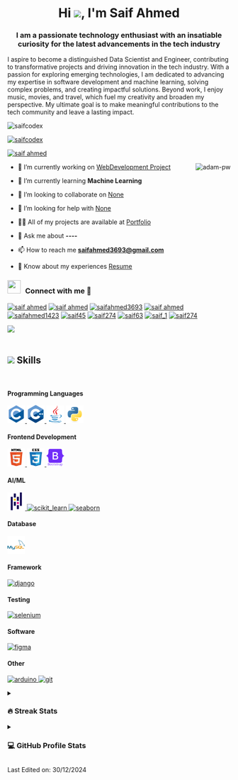 <h1 align="center">Hi <img src="https://media.giphy.com/media/hvRJCLFzcasrR4ia7z/giphy.gif" width="35">, I'm Saif Ahmed</h1>
<h3 align="center">I am a passionate technology enthusiast with an insatiable curiosity for the latest advancements in the tech industry</h3>
I aspire to become a distinguished Data Scientist and Engineer, contributing to transformative projects and driving innovation in the tech industry. With a passion for exploring emerging technologies, I am dedicated to advancing my expertise in software development and machine learning, solving complex problems, and creating impactful solutions. Beyond work, I enjoy music, movies, and travel, which fuel my creativity and broaden my perspective. My ultimate goal is to make meaningful contributions to the tech community and leave a lasting impact.
<p align="left"> <img src="https://komarev.com/ghpvc/?username=saifcodex&label=Profile%20views&color=0e75b6&style=flat" alt="saifcodex" /> </p>

<p align="left"> <a href="https://github.com/ryo-ma/github-profile-trophy"><img src="https://github-profile-trophy.vercel.app/?username=saifcodex" alt="saifcodex" /></a> </p>

<p align="left"> <a href="https://twitter.com/saif ahmed" target="blank"><img src="https://img.shields.io/twitter/follow/saif ahmed?logo=twitter&style=for-the-badge" alt="saif ahmed" /></a> </p>

<p><img align="right" src="https://github.com/Adam-pw/Adam-pw/blob/main/animation_500_kxa883sd.gif" alt="adam-pw" /></p>

- 🔭 I’m currently working on [WebDevelopment Project](----)

- 🌱 I’m currently learning **Machine Learning**

- 👯 I’m looking to collaborate on [None](----)

- 🤝 I’m looking for help with [None](----)

- 👨‍💻 All of my projects are available at [Portfolio](https://saifcodex.github.io/)

- 💬 Ask me about **----**

- 📫 How to reach me **saifahmed3693@gmail.com** 

- 📄 Know about my experiences [Resume](https://www.jobseeker.com/d/3mdqpLhYFnvem2U5Pg9JOU/view)
  
<h3 align="left"><img src="https://media.giphy.com/media/iY8CRBdQXODJSCERIr/giphy.gif" width="30" height="30" style="margin-right: 10px;">Connect with me 🤝</h3>
<p align="left">
<a href="https://twitter.com/sa2021red" target="blank"><img align="center" src="https://raw.githubusercontent.com/rahuldkjain/github-profile-readme-generator/master/src/images/icons/Social/twitter.svg" alt="saif ahmed" height="30" width="40" /></a>
<a href="https://linkedin.com/in/saifahmed24" target="blank"><img align="center" src="https://raw.githubusercontent.com/rahuldkjain/github-profile-readme-generator/master/src/images/icons/Social/linked-in-alt.svg" alt="saif ahmed" height="30" width="40" /></a>
<a href="https://kaggle.com/saifahmed3693" target="blank"><img align="center" src="https://raw.githubusercontent.com/rahuldkjain/github-profile-readme-generator/master/src/images/icons/Social/kaggle.svg" alt="saifahmed3693" height="30" width="40" /></a>
<a href="https://fb.com/saif.ahmed.206981" target="blank"><img align="center" src="https://raw.githubusercontent.com/rahuldkjain/github-profile-readme-generator/master/src/images/icons/Social/facebook.svg" alt="saif ahmed" height="30" width="40" /></a>
<a href="https://instagram.com/saifahmed1423" target="blank"><img align="center" src="https://raw.githubusercontent.com/rahuldkjain/github-profile-readme-generator/master/src/images/icons/Social/instagram.svg" alt="saifahmed1423" height="30" width="40" /></a>
<a href="https://www.codechef.com/users/saif45" target="blank"><img align="center" src="https://cdn.jsdelivr.net/npm/simple-icons@3.1.0/icons/codechef.svg" alt="saif45" height="30" width="40" /></a>
<a href="https://www.hackerrank.com/saif274" target="blank"><img align="center" src="https://raw.githubusercontent.com/rahuldkjain/github-profile-readme-generator/master/src/images/icons/Social/hackerrank.svg" alt="saif274" height="30" width="40" /></a>
<a href="https://codeforces.com/profile/saif63" target="blank"><img align="center" src="https://raw.githubusercontent.com/rahuldkjain/github-profile-readme-generator/master/src/images/icons/Social/codeforces.svg" alt="saif63" height="30" width="40" /></a>
<a href="https://www.leetcode.com/saif_1" target="blank"><img align="center" src="https://raw.githubusercontent.com/rahuldkjain/github-profile-readme-generator/master/src/images/icons/Social/leet-code.svg" alt="saif_1" height="30" width="40" /></a>
<a href="https://www.hackerearth.com/saif2745" target="blank"><img align="center" src="https://raw.githubusercontent.com/rahuldkjain/github-profile-readme-generator/master/src/images/icons/Social/hackerearth.svg" alt="saif274" height="30" width="40" /></a>
</p>

<img src="https://user-images.githubusercontent.com/73097560/115834477-dbab4500-a447-11eb-908a-139a6edaec5c.gif"><br><br>

## <img src="https://media2.giphy.com/media/QssGEmpkyEOhBCb7e1/giphy.gif?cid=ecf05e47a0n3gi1bfqntqmob8g9aid1oyj2wr3ds3mg700bl&rid=giphy.gif" width ="25"><b> Skills</b>
<br>
<p align="left"> 
<h4 align="left">Programming Languages</h4>
  <a href="https://www.cprogramming.com/" target="_blank" rel="noreferrer"> <img src="https://raw.githubusercontent.com/devicons/devicon/master/icons/c/c-original.svg" alt="c" width="40" height="40"/> </a>
  <a href="https://www.w3schools.com/cpp/" target="_blank" rel="noreferrer"> <img src="https://raw.githubusercontent.com/devicons/devicon/master/icons/cplusplus/cplusplus-original.svg" alt="cplusplus" width="40" height="40"/> </a>
  <a href="https://www.java.com" target="_blank" rel="noreferrer"> <img src="https://raw.githubusercontent.com/devicons/devicon/master/icons/java/java-original.svg" alt="java" width="40" height="40"/> </a> 
  <a href="https://www.python.org" target="_blank" rel="noreferrer"> <img src="https://raw.githubusercontent.com/devicons/devicon/master/icons/python/python-original.svg" alt="python" width="40" height="40"/> </a> 
<h4 align="left">Frontend Development</h4>
   <a href="https://www.w3.org/html/" target="_blank" rel="noreferrer"> <img src="https://raw.githubusercontent.com/devicons/devicon/master/icons/html5/html5-original-wordmark.svg" alt="html5" width="40" height="40"/> </a> 
   <a href="https://www.w3schools.com/css/" target="_blank" rel="noreferrer"> <img src="https://raw.githubusercontent.com/devicons/devicon/master/icons/css3/css3-original-wordmark.svg" alt="css3" width="40" height="40"/> </a> 
   <a href="https://getbootstrap.com" target="_blank" rel="noreferrer"> <img src="https://raw.githubusercontent.com/devicons/devicon/master/icons/bootstrap/bootstrap-plain-wordmark.svg" alt="bootstrap" width="40" height="40"/> </a>
<h4 align="left">AI/ML</h4>
  <a href="https://pandas.pydata.org/" target="_blank" rel="noreferrer"> <img src="https://raw.githubusercontent.com/devicons/devicon/2ae2a900d2f041da66e950e4d48052658d850630/icons/pandas/pandas-original.svg" alt="pandas" width="40" height="40"/> </a> 
  <a href="https://scikit-learn.org/" target="_blank" rel="noreferrer"> <img src="https://upload.wikimedia.org/wikipedia/commons/0/05/Scikit_learn_logo_small.svg" alt="scikit_learn" width="40" height="40"/> </a>
  <a href="https://seaborn.pydata.org/" target="_blank" rel="noreferrer"> <img src="https://seaborn.pydata.org/_images/logo-mark-lightbg.svg" alt="seaborn" width="40" height="40"/> </a> 
<h4 align="left">Database</h4>
  <a href="https://www.mysql.com/" target="_blank" rel="noreferrer"> <img src="https://raw.githubusercontent.com/devicons/devicon/master/icons/mysql/mysql-original-wordmark.svg" alt="mysql" width="40" height="40"/> </a>
<h4 align="left">Framework</h4>
  <a href="https://www.djangoproject.com/" target="_blank" rel="noreferrer"> <img src="https://cdn.worldvectorlogo.com/logos/django.svg" alt="django" width="40" height="40"/> </a> 
<h4 align="left">Testing</h4>
  <a href="https://www.selenium.dev" target="_blank" rel="noreferrer"> <img src="https://raw.githubusercontent.com/detain/svg-logos/780f25886640cef088af994181646db2f6b1a3f8/svg/selenium-logo.svg" alt="selenium" width="40" height="40"/> </a>
<h4 align="left">Software</h4>
  <a href="https://www.figma.com/" target="_blank" rel="noreferrer"> <img src="https://www.vectorlogo.zone/logos/figma/figma-icon.svg" alt="figma" width="40" height="40"/> </a>
<h4 align="left">Other</h4>
  <a href="https://www.arduino.cc/" target="_blank" rel="noreferrer"> <img src="https://cdn.worldvectorlogo.com/logos/arduino-1.svg" alt="arduino" width="40" height="40"/> </a>
  <a href="https://git-scm.com/" target="_blank" rel="noreferrer"> <img src="https://www.vectorlogo.zone/logos/git-scm/git-scm-icon.svg" alt="git" width="40" height="40"/> </a>  
</p>


<details><summary><h3> 🔥 Streak Stats</h3></summary>

----	
<p align="center"><img align="center" src="https://github-readme-streak-stats.herokuapp.com/?user=saifcodex&theme=dark&background=0d1117&date_format=M%20j%5B%2C%20Y%5D" alt="saifcodex" /></p>
</details>
  
<details><summary><h3>💻 GitHub Profile Stats</h3></summary>

----
	
<p align="center">
    <a href="https://github.com/anuraghazra/github-readme-stats">
      <p align="center">&nbsp;<img align="center" src="https://github-readme-stats.vercel.app/api?username=saifcodex&show_icons=true&locale=en&bg_color=0d1117&text_color=ffffff&repo=convoychat"
    alt="adam-pw" /></p>
	    <img alt="saifcodex" src="https://github-readme-stats.vercel.app/api/top-langs?username=saifcodex&show_icons=true&locale=en&layout=compact" height="230px"/></a>
<br/>
  </p>
</details>

Last Edited on: 30/12/2024
